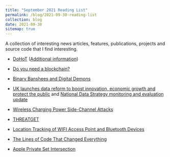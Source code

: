 ```yaml
---
title: "September 2021 Reading List"
permalink: /blog/2021-09-30-reading-list
collection: blog
date: 2021-09-30
sitemap: true
---
```


A collection of interesting news articles, features, publications, projects and source code that I find interesting.

<!-- readmore -->

* [DoHoT](https://blog.apnic.net/2021/09/28/dohot-better-security-privacy-and-integrity-via-load-balanced-dns-over-https-over-tor/) ([Additional information](https://github.com/alecmuffett/dohot))

* [Do you need a blockchain?](https://doyouneedablockchain.com/)

* [Binary Banshees and Digital Demons](https://thephd.dev/binary-banshees-digital-demons-abi-c-c++-help-me-god-please)

* [UK launches data reform to boost innovation, economic growth and protect the public](https://www.gov.uk/government/news/uk-launches-data-reform-to-boost-innovation-economic-growth-and-protect-the-public) and [National Data Strategy monitoring and evaluation update](https://www.gov.uk/government/publications/national-data-strategy-monitoring-and-evaluation-update)

* [Wireless Charging Power Side-Channel Attacks](https://arxiv.org/pdf/2105.12266.pdf)

* [THREATGET](https://documentation.threatget.com/21.08/EA/Running%20THREATGET.html)

* [Location Tracking of WIFI Access Point and Bluetooth Devices](https://www.hegnes.tech/2021/09/01/location-tracking-of-wifi-access-point-and-bluetooth-devices/)

* [The Lines of Code That Changed Everything](https://slate.com/technology/2019/10/consequential-computer-code-software-history.html)

* [Apple Private Set Intersection](https://www.apple.com/child-safety/pdf/Apple_PSI_System_Security_Protocol_and_Analysis.pdf)

